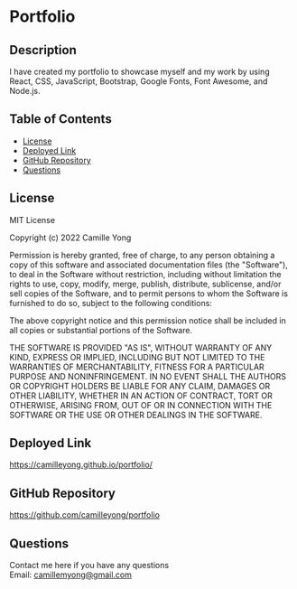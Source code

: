 # Portfolio

## Description
I have created my portfolio to showcase myself and my work by using React, CSS, JavaScript, Bootstrap, Google Fonts, Font Awesome, and Node.js. 

## Table of Contents 

- [License](#license)
- [Deployed Link](#deployed-link)
- [GitHub Repository](#github-repository)
- [Questions](#questions)

## License
MIT License

Copyright (c) 2022 Camille Yong 

Permission is hereby granted, free of charge, to any person obtaining a copy
of this software and associated documentation files (the "Software"), to deal
in the Software without restriction, including without limitation the rights
to use, copy, modify, merge, publish, distribute, sublicense, and/or sell
copies of the Software, and to permit persons to whom the Software is
furnished to do so, subject to the following conditions:

The above copyright notice and this permission notice shall be included in all
copies or substantial portions of the Software.

THE SOFTWARE IS PROVIDED "AS IS", WITHOUT WARRANTY OF ANY KIND, EXPRESS OR
IMPLIED, INCLUDING BUT NOT LIMITED TO THE WARRANTIES OF MERCHANTABILITY,
FITNESS FOR A PARTICULAR PURPOSE AND NONINFRINGEMENT. IN NO EVENT SHALL THE
AUTHORS OR COPYRIGHT HOLDERS BE LIABLE FOR ANY CLAIM, DAMAGES OR OTHER
LIABILITY, WHETHER IN AN ACTION OF CONTRACT, TORT OR OTHERWISE, ARISING FROM,
OUT OF OR IN CONNECTION WITH THE SOFTWARE OR THE USE OR OTHER DEALINGS IN THE
SOFTWARE.

## Deployed Link
https://camilleyong.github.io/portfolio/

## GitHub Repository
https://github.com/camilleyong/portfolio

## Questions
Contact me here if you have any questions
<br>
Email: camillemyong@gmail.com